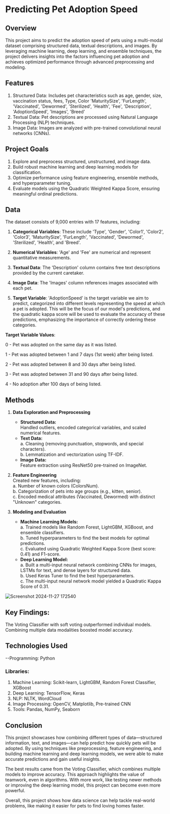 # Predicting Pet Adoption Speed
## Overview
This project aims to predict the adoption speed of pets using a multi-modal dataset comprising structured data, textual descriptions, and images. By leveraging machine learning, deep learning, and ensemble techniques, the project delivers insights into the factors influencing pet adoption and achieves optimized performance through advanced preprocessing and modeling.

## Features
1. Structured Data: Includes pet characteristics such as age, gender, size, vaccination status, fees, Type, Color 'MaturitySize',
       'FurLength', 'Vaccinated', 'Dewormed', 'Sterilized', 'Health', 'Fee',
       'Description', 'AdoptionSpeed', 'Images', 'Breed'
2.  Textual Data: Pet descriptions are processed using Natural Language Processing (NLP) techniques.
3.  Image Data: Images are analyzed with pre-trained convolutional neural networks (CNNs).

## Project Goals
1. Explore and preprocess structured, unstructured, and image data.
2. Build robust machine learning and deep learning models for classification.
3. Optimize performance using feature engineering, ensemble methods, and hyperparameter tuning.
4. Evaluate models using the Quadratic Weighted Kappa Score, ensuring meaningful ordinal predictions.

## Data
The dataset consists of 9,000 entries with 17 features, including:
1. **Categorical Variables**: These include 'Type', 'Gender', 'Color1', 'Color2', 'Color3', 'MaturitySize', 'FurLength', 'Vaccinated', 'Dewormed', 'Sterilized', 'Health', and 'Breed'. 

2. **Numerical Variables**: 'Age' and 'Fee' are numerical and represent quantitative measurements.

3. **Textual Data**: The 'Description' column contains free text descriptions provided by the current caretaker. 

4. **Image Data**: The 'Images' column references images associated with each pet. 

5. **Target Variable**: 'AdoptionSpeed' is the target variable we aim to predict, categorized into different levels representing the speed at which a pet is adopted. This will be the focus of our model's predictions, and the quadratic kappa score will be used to evaluate the accuracy of these predictions, emphasizing the importance of correctly ordering these categories.

**Target Variable Values**:

0 - Pet was adopted on the same day as it was listed.

1 - Pet was adopted between 1 and 7 days (1st week) after being listed.

2 - Pet was adopted between 8 and 30 days after being listed.

3 - Pet was adopted between 31 and 90 days after being listed.

4 - No adoption after 100 days of being listed.


## Methods

1. **Data Exploration and Preprocessing**  
   - **Structured Data:**  
     Handled outliers, encoded categorical variables, and scaled numerical features.  
   - **Text Data:**  
     a. Cleaning (removing punctuation, stopwords, and special characters).  
     b. Lemmatization and vectorization using TF-IDF.  
   - **Image Data:**  
     Feature extraction using ResNet50 pre-trained on ImageNet.  

2. **Feature Engineering**  
   Created new features, including:  
   a. Number of known colors (ColorsNum).  
   b. Categorization of pets into age groups (e.g., kitten, senior).  
   c. Encoded medical attributes (Vaccinated, Dewormed) with distinct "Unknown" categories.  

3. **Modeling and Evaluation**  
   - **Machine Learning Models:**  
     a. Trained models like Random Forest, LightGBM, XGBoost, and ensemble classifiers.  
     b. Tuned hyperparameters to find the best models for optimal predictions.  
     c. Evaluated using Quadratic Weighted Kappa Score (best score: 0.41) and F1-score.  
   - **Deep Learning Model:**  
     a. Built a multi-input neural network combining CNNs for images, LSTMs for text, and dense layers for structured data.  
     b. Used Keras Tuner to find the best hyperparameters.  
     c. The multi-input neural network model yielded a Quadratic Kappa Score of 0.31.  


![Screenshot 2024-11-27 172540](https://github.com/user-attachments/assets/0e7bb96a-8a89-4c57-807c-615a3191d54e)


## Key Findings:

The Voting Classifier with soft voting outperformed individual models.
Combining multiple data modalities boosted model accuracy.

## Technologies Used
--Programming: Python
### Libraries:
1. Machine Learning: Scikit-learn, LightGBM, Random Forest Classifier, XGBoost
2. Deep Learning: TensorFlow, Keras
3. NLP: NLTK, WordCloud
4. Image Processing: OpenCV, Matplotlib, Pre-trained CNN
5. Tools: Pandas, NumPy, Seaborn

## Conclusion
This project showcases how combining different types of data—structured information, text, and images—can help predict how quickly pets will be adopted. By using techniques like preprocessing, feature engineering, and building machine learning and deep learning models, we were able to make accurate predictions and gain useful insights.

The best results came from the Voting Classifier, which combines multiple models to improve accuracy. This approach highlights the value of teamwork, even in algorithms. With more work, like testing newer methods or improving the deep learning model, this project can become even more powerful.

Overall, this project shows how data science can help tackle real-world problems, like making it easier for pets to find loving homes faster.








